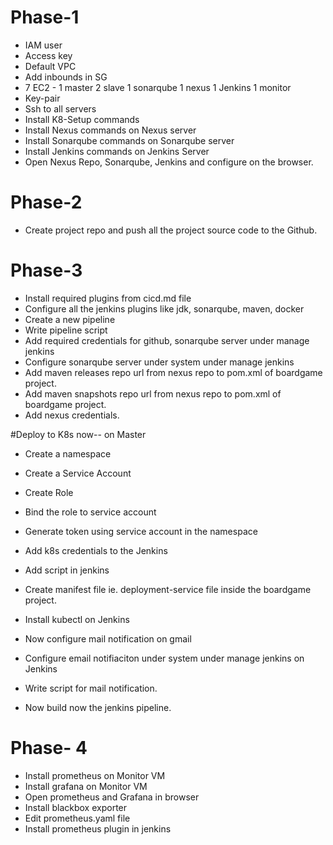 # Phase-1

- IAM user
- Access key
- Default VPC
- Add inbounds in SG
- 7 EC2 - 1 master 2 slave 1 sonarqube 1 nexus 1 Jenkins 1 monitor
- Key-pair
- Ssh to all servers 
- Install K8-Setup commands
- Install Nexus commands on Nexus server 
- Install Sonarqube commands on Sonarqube server
- Install Jenkins commands on Jenkins Server
- Open Nexus Repo, Sonarqube, Jenkins and configure on the browser.

# Phase-2

- Create project repo and push all the project source code to the Github.

# Phase-3

- Install required plugins from cicd.md file
- Configure all the jenkins plugins like jdk, sonarqube, maven, docker
- Create a new pipeline
- Write pipeline script
- Add required credentials for github, sonarqube server under manage jenkins
- Configure sonarqube server under system under manage jenkins
- Add maven releases repo url from nexus repo to pom.xml of boardgame project.
- Add maven snapshots repo url from  nexus repo to pom.xml of boardgame project.
- Add nexus credentials.

#Deploy to K8s now-- on Master

- Create a namespace
- Create a Service Account 
- Create Role
- Bind the role to service account
- Generate token using service account in the namespace


- Add k8s credentials to the Jenkins
- Add script in jenkins
- Create manifest file ie. deployment-service file inside the boardgame project.
- Install kubectl on Jenkins

- Now configure mail notification on gmail
- Configure email notifiaciton under system under manage jenkins on Jenkins 
- Write script for mail notification.

- Now build now the jenkins pipeline.


# Phase- 4

- Install prometheus on Monitor VM
- Install grafana on Monitor VM
- Open prometheus and Grafana in browser
- Install blackbox exporter
- Edit prometheus.yaml file
- Install prometheus plugin in jenkins 


